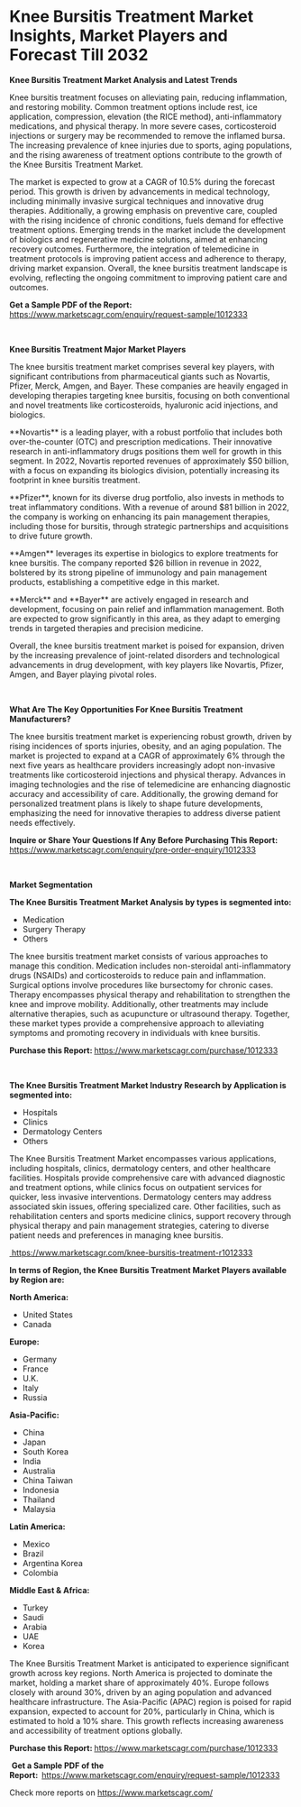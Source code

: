 <p><h1>Knee Bursitis Treatment Market Insights, Market Players and Forecast Till 2032</h1></p><p><strong>Knee Bursitis Treatment Market Analysis and Latest Trends</strong></p>
<p><p>Knee bursitis treatment focuses on alleviating pain, reducing inflammation, and restoring mobility. Common treatment options include rest, ice application, compression, elevation (the RICE method), anti-inflammatory medications, and physical therapy. In more severe cases, corticosteroid injections or surgery may be recommended to remove the inflamed bursa. The increasing prevalence of knee injuries due to sports, aging populations, and the rising awareness of treatment options contribute to the growth of the Knee Bursitis Treatment Market. </p><p>The market is expected to grow at a CAGR of 10.5% during the forecast period. This growth is driven by advancements in medical technology, including minimally invasive surgical techniques and innovative drug therapies. Additionally, a growing emphasis on preventive care, coupled with the rising incidence of chronic conditions, fuels demand for effective treatment options. Emerging trends in the market include the development of biologics and regenerative medicine solutions, aimed at enhancing recovery outcomes. Furthermore, the integration of telemedicine in treatment protocols is improving patient access and adherence to therapy, driving market expansion. Overall, the knee bursitis treatment landscape is evolving, reflecting the ongoing commitment to improving patient care and outcomes.</p></p>
<p><strong>Get a Sample PDF of the Report:&nbsp;</strong> <a href="https://www.marketscagr.com/enquiry/request-sample/1012333?utm_campaign=2941&utm_medium=2&utm_source=Github&utm_content=ia&utm_term=05032025&utm_id=knee-bursitis-treatment">https://www.marketscagr.com/enquiry/request-sample/1012333</a></p>
<p>&nbsp;</p>
<p><strong>Knee Bursitis Treatment Major Market Players</strong></p>
<p><p>The knee bursitis treatment market comprises several key players, with significant contributions from pharmaceutical giants such as Novartis, Pfizer, Merck, Amgen, and Bayer. These companies are heavily engaged in developing therapies targeting knee bursitis, focusing on both conventional and novel treatments like corticosteroids, hyaluronic acid injections, and biologics.</p><p>**Novartis** is a leading player, with a robust portfolio that includes both over-the-counter (OTC) and prescription medications. Their innovative research in anti-inflammatory drugs positions them well for growth in this segment. In 2022, Novartis reported revenues of approximately $50 billion, with a focus on expanding its biologics division, potentially increasing its footprint in knee bursitis treatment.</p><p>**Pfizer**, known for its diverse drug portfolio, also invests in methods to treat inflammatory conditions. With a revenue of around $81 billion in 2022, the company is working on enhancing its pain management therapies, including those for bursitis, through strategic partnerships and acquisitions to drive future growth.</p><p>**Amgen** leverages its expertise in biologics to explore treatments for knee bursitis. The company reported $26 billion in revenue in 2022, bolstered by its strong pipeline of immunology and pain management products, establishing a competitive edge in this market.</p><p>**Merck** and **Bayer** are actively engaged in research and development, focusing on pain relief and inflammation management. Both are expected to grow significantly in this area, as they adapt to emerging trends in targeted therapies and precision medicine.</p><p>Overall, the knee bursitis treatment market is poised for expansion, driven by the increasing prevalence of joint-related disorders and technological advancements in drug development, with key players like Novartis, Pfizer, Amgen, and Bayer playing pivotal roles.</p></p>
<p>&nbsp;</p>
<p><strong>What Are The Key Opportunities For Knee Bursitis Treatment Manufacturers?</strong></p>
<p><p>The knee bursitis treatment market is experiencing robust growth, driven by rising incidences of sports injuries, obesity, and an aging population. The market is projected to expand at a CAGR of approximately 6% through the next five years as healthcare providers increasingly adopt non-invasive treatments like corticosteroid injections and physical therapy. Advances in imaging technologies and the rise of telemedicine are enhancing diagnostic accuracy and accessibility of care. Additionally, the growing demand for personalized treatment plans is likely to shape future developments, emphasizing the need for innovative therapies to address diverse patient needs effectively.</p></p>
<p><strong>Inquire or Share Your Questions If Any Before Purchasing This Report:</strong> <a href="https://www.marketscagr.com/enquiry/pre-order-enquiry/1012333?utm_campaign=2941&utm_medium=2&utm_source=Github&utm_content=ia&utm_term=05032025&utm_id=knee-bursitis-treatment">https://www.marketscagr.com/enquiry/pre-order-enquiry/1012333</a></p>
<p>&nbsp;</p>
<p><strong>Market Segmentation</strong></p>
<p><strong>The Knee Bursitis Treatment Market Analysis by types is segmented into:</strong></p>
<p><ul><li>Medication</li><li>Surgery Therapy</li><li>Others</li></ul></p>
<p><p>The knee bursitis treatment market consists of various approaches to manage this condition. Medication includes non-steroidal anti-inflammatory drugs (NSAIDs) and corticosteroids to reduce pain and inflammation. Surgical options involve procedures like bursectomy for chronic cases. Therapy encompasses physical therapy and rehabilitation to strengthen the knee and improve mobility. Additionally, other treatments may include alternative therapies, such as acupuncture or ultrasound therapy. Together, these market types provide a comprehensive approach to alleviating symptoms and promoting recovery in individuals with knee bursitis.</p></p>
<p><strong>Purchase this Report:&nbsp;</strong><a href="https://www.marketscagr.com/purchase/1012333?utm_campaign=2941&utm_medium=2&utm_source=Github&utm_content=ia&utm_term=05032025&utm_id=knee-bursitis-treatment">https://www.marketscagr.com/purchase/1012333</a></p>
<p>&nbsp;</p>
<p><strong>The Knee Bursitis Treatment Market Industry Research by Application is segmented into:</strong></p>
<p><ul><li>Hospitals</li><li>Clinics</li><li>Dermatology Centers</li><li>Others</li></ul></p>
<p><p>The Knee Bursitis Treatment Market encompasses various applications, including hospitals, clinics, dermatology centers, and other healthcare facilities. Hospitals provide comprehensive care with advanced diagnostic and treatment options, while clinics focus on outpatient services for quicker, less invasive interventions. Dermatology centers may address associated skin issues, offering specialized care. Other facilities, such as rehabilitation centers and sports medicine clinics, support recovery through physical therapy and pain management strategies, catering to diverse patient needs and preferences in managing knee bursitis.</p></p>
<p><a href="https://www.marketscagr.com/knee-bursitis-treatment-r1012333?utm_campaign=2941&utm_medium=2&utm_source=Github&utm_content=ia&utm_term=05032025&utm_id=knee-bursitis-treatment">&nbsp;https://www.marketscagr.com/knee-bursitis-treatment-r1012333</a></p>
<p><strong>In terms of Region, the Knee Bursitis Treatment Market Players available by Region are:</strong></p>
<p>
    <p> <strong> North America: </strong>
        <ul>
            <li>United States</li>
            <li>Canada</li>
        </ul>
        </p> 
    <p> <strong> Europe: </strong>
        <ul>
            <li>Germany</li>
            <li>France</li>
            <li>U.K.</li>
            <li>Italy</li>
            <li>Russia</li>
        </ul>
        </p> 
    <p> <strong> Asia-Pacific: </strong>
        <ul>
            <li>China</li>
            <li>Japan</li>
            <li>South Korea</li>
            <li>India</li>
            <li>Australia</li>
            <li>China Taiwan</li>
            <li>Indonesia</li>
            <li>Thailand</li>
            <li>Malaysia</li>
        </ul>
        </p> 
    <p> <strong> Latin America: </strong>
        <ul>
            <li>Mexico</li>
            <li>Brazil</li>
            <li>Argentina Korea</li>
            <li>Colombia</li>
        </ul>
        </p> 
    <p> <strong> Middle East & Africa: </strong>
        <ul>
            <li>Turkey</li>
            <li>Saudi</li>
            <li>Arabia</li>
            <li>UAE</li>
            <li>Korea</li>
        </ul>
    </p>
    </p>
<p><p>The Knee Bursitis Treatment Market is anticipated to experience significant growth across key regions. North America is projected to dominate the market, holding a market share of approximately 40%. Europe follows closely with around 30%, driven by an aging population and advanced healthcare infrastructure. The Asia-Pacific (APAC) region is poised for rapid expansion, expected to account for 20%, particularly in China, which is estimated to hold a 10% share. This growth reflects increasing awareness and accessibility of treatment options globally.</p></p>
<p><strong>Purchase this Report: </strong><a href="https://www.marketscagr.com/purchase/1012333?utm_campaign=2941&utm_medium=2&utm_source=Github&utm_content=ia&utm_term=05032025&utm_id=knee-bursitis-treatment">https://www.marketscagr.com/purchase/1012333</a></p>
<p>&nbsp;<strong>Get a Sample PDF of the Report:&nbsp;&nbsp;</strong><a href="https://www.marketscagr.com/enquiry/request-sample/1012333?utm_campaign=2941&utm_medium=2&utm_source=Github&utm_content=ia&utm_term=05032025&utm_id=knee-bursitis-treatment">https://www.marketscagr.com/enquiry/request-sample/1012333</a></p>
<p><strong></strong></p>
<p>Check more reports on <a href="https://www.marketscagr.com/?utm_campaign=2941&utm_medium=2&utm_source=Github&utm_content=ia&utm_term=05032025&utm_id=knee-bursitis-treatment">https://www.marketscagr.com/</a></p>